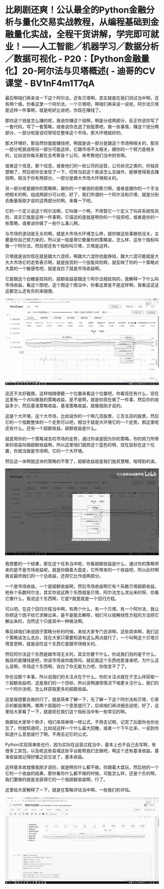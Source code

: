# 比刷剧还爽！公认最全的Python金融分析与量化交易实战教程，从编程基础到金融量化实战，全程干货讲解，学完即可就业！——人工智能／机器学习／数据分析／数据可视化 - P20：【Python金融量化】20-阿尔法与贝塔概述( - 迪哥的CV课堂 - BV1nF4m1T7qA

最后啊咱们再来说一下这个阿尔法，还有贝塔啊，其实就是在我们测试当中啊，还有两个值，你看这里一个阿尔法，一个贝塔吧，啊咱们再来说一说呃，阿尔法贝塔是这样一件事啊，就是呃好比说吧，你现在赚钱了。

那你这个钱是怎么赚的呢，我说你赚这个钱啊，啊是分成两部分，反正你说你写了一套代码，写了一套策略，或者说你去选了些股票吧，做一些事情，赚这个钱分两部分，一部分呢是说哎呀现在整体这个市场，那大环境就好的。

那大环境好，那自然你就能赚钱吧，啊就是说一部分是跟这个市场啊相关的，那另一部分呢我说呀另一部分可能这样，它跟市场不太相关，跟你的一个努力是相关的，比如说你每天都在去考察各个公司，来考察他们当中财务啊。

或者这个信息，那个信息，或者他们的一些公司的运营，公司状况之类的，你独具慧眼了，然后呢你去发现了一下，哎呀当前这个我该怎么去操作，能够使得我去赚钱啊，相当于你有两部分，一部分是跟大市场大环境相关的。

另一部分呢是跟你的策略啊，跟你的一个敏锐的观察力啊，或者是跟你的一个手法吧相关的啊，组成两部分可以吧，好了，我们所谓的一个阿尔法和贝塔，就是分别去衡量我刚才说的这两部分的啊，来看一下吧。

它的一个定义说这个阿尔法啊，它叫做一个啊，不用管它一个定义了叫非系统性风险，其实它就是这样一件事啊，它描述的是就是啊你的一个投资吧，或者是你的一些策略，或者说你做了一些什么事儿啊。

与市场的波动是无关的啊，就是大市场大环境怎么样，就你做这些事跟他没关，主要是你自己努力来的，所以说一般是用它衡量你的策略诶，怎么样，这有个指标叫做一个阿尔法，然后呢还有个指标叫贝塔，贝塔是这样。

贝塔就是说你现在就是跟大六混呗，啊跟大六混你也能挣钱，跟大六混可能就是大大大市场它的走势表示啊，就是投资的一个技能风险啊，就反映了你的一个策略对大盘的一个敏感性吧，就是说白了就是市场收益啊。

它是跟这个白糖是挂钩的，超额收益是跟这个阿尔法相挂钩的，我解释一下什么叫市场收益，看这个图吧，这个图这个图当中，你看这里是不是这样啊，我看这这这这都怎么还有负的来随便。



![](img/691e9a39835d1bced7c38eab4617060c_1.png)

这还不太好截图，这样咱随便截一个位置来看这个位置吧，你看现在有什么，现在这里有一个点叫做我的策略收益，是不是啊，就是你现在做了一件事，然后你的收益多少，然后基准策略收益，基准策略收益，就像我刚才说的。

这是个大环境，这个大市场，比如说你的一个啊几百股票，三百五百的股票，然后它的一个指数整体的一个走势可以吧，相当于就是大环境它的一个走势，那这里呢还有什么，还有一个超额收益，超额收益是什么。

就是用你的一个策略减去哎市场的走势，通过你诶是因为你的策略，你的努力所带来的收益叫做超额收益啊，所以这里咱们就把这个蓝色的啊，现在鼠标在这个位置，你就当做是市场啊，它的一个大环境。

然后这一块啊就这块的策略的不管了，超额收益就是我们独具慧眼，咱得到的诶。

![](img/691e9a39835d1bced7c38eab4617060c_3.png)

我想要的一个结果，那在这个任务当中呢，你看超额收益是什么，通过你的策略带来的是不是市场收益呢，就是你跟着大盘走，它所带来的一个收益吧，所以此时啊我说最终我们的一个总收益，还把它比作成两部分。

一个是市场收益，一个是超额收益啊，然后市场收益啊它有个系数贝塔超额收益，他有个系数阿尔法，其实你说这两个东西就是贝塔，阿尔法怎么求出来的呀，你看它像什么，我说这个东西啊，它是Y就是就是一个回归方程。

可以吧，在这个回归方程当中啊，有两个什么，有一个贝塔，有一个阿尔法，我让你把这个因子给它求解出来，是不是能去解呀，咱们可以按解线性方程的方法把它解出来的，当然这个只是其中一种做法啊。

等后续咱们来说因子策略分析的时候，来给大家专门去讲啊，这些具体啊，我们这个策略该怎么去办，现在大家只需要知道有这么两点就行了，一个叫啊这个贝塔贝塔意思啊，就是说哎这个东西它是跟市场相关的。

然后阿尔法这个东西是跟市场无关的，其实你要干什么，你说我们目的是干什么，我目的是赚钱是吧，你说市场诶你能改吗，就前面这个东西他爱谁谁吧，为什么这么说啊，市场这个东西啊，说白了你无能为力吧，你改变不了了。

你也没那个本事，所以说我们的关注点在于什么，你的关注点就在于怎么样获取一个超额收益吧，这是我们的一个目标，所以说啊通常情况下咱更关注什么，我们的一个阿尔法吧，怎么样获取更多的超额收益。

这是我想要去做的行了，就是简单了解一下，先了解一下这个阿尔法和贝塔，它表示的都是哪两，哪两个层面的一个意思就行了，后续咱们再详细去说吧，好了，这里给大家看了一下，就是呃在我们这个指标当中有一些常见的啊。

我都给大家举个例子，咱们来简单唠一唠公式，不用去记啊，记完了后面你也你也忘了，你就知道哎，比如说这样一个什么最大回撤，或者一个下午比率，一说到你知道什么意思就行了啊，不用去记它的公式。

Python实现简单练也行，因为实际在运营过程当中，基本上也不自己去写啊，有很多工具包，以及呢这些县城这些平台能帮我们去做吧，啊这个还有基准收益，基准收益我记得好像之前忘说了，基本收益。

这样基本收就像我刚才说的，就是啊你什么都不做，你跟着大盘玩，然后他的一个它的一个收益的结果，那你看你什么都不做的时候，可能怎么样，还是个负的啊，我们要做的就是去获得它的一个我超额收益啊，行了。

这里给大家解释了一下，就是在策略评估当中啊，一些我们的评估。

![](img/691e9a39835d1bced7c38eab4617060c_5.png)
